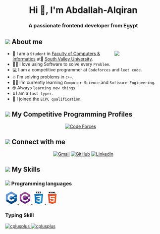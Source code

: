 <h1 align="center">Hi 👋, I'm Abdallah-Alqiran</h1>
<h3 align="center">A passionate frontend developer from Egypt</h3>

## <img src = "https://i.pinimg.com/originals/3f/7e/4e/3f7e4eff7c96e9fe4b8b4b1ff3f7bdb5.gif" width = 6.5%> About me
<img align="right" src="https://github.com/7oSkaaa/7oSkaaa/blob/main/Images/Right_Side.gif?raw=true" width=30%>

- :school: I am a `Student` in [Faculty of Computers & Informatics](https://www.svu.edu.eg/faculties/fci/en/home-page-en/) at [ٍSouth Valley University](https://www.svu.edu.eg/ar/).
- :technologist: I love using Software to solve every `Problem`.
- :computer: I am a competitive programmer at `Codeforces` and `leet code`.
- 🔥 I'm solving problems in `c++`.
- :student: I’m currently learning `Computer Science` and `Software Engineering`.
- :nerd_face: Always `learning new things`.
- ⏫ I am a `fast typer`.
- 🏅 I joined the `ECPC qualification`.
<!--- :thinking: I’m currently open for a new `job opportunity`, this is [MY resume].-->
<!--- :trophy: 2x `ECPC` Finalist.
- 🌱 I’m currently learning **Frontend**
- :trophy: 1x `ACPC` Finalist.-->

## <img src="https://media4.giphy.com/media/dMLmQfCO7lCA2gX3tw/giphy.gif?cid=ecf05e47ak6mwfu812269zzr8ydv529109qzpb8rszwnja9e&rid=giphy.gif&ct=s" width=10%> My Competitive Programming Profiles

<div align="center" width=100%>
  <a href="https://codeforces.com/profile/Abdallah-Alqiran"><img src="https://img.icons8.com/external-tal-revivo-shadow-tal-revivo/50/000000/external-codeforces-programming-competitions-and-contests-programming-community-logo-shadow-tal-revivo.png" alt="Code Forces" width=6%/></a>
	  &emsp; 
</div>

## <img src="https://github.com/7oSkaaa/7oSkaaa/blob/main/Images/Connect-with-me.gif?raw=true" width="10%"> Connect with me

<p align="center">
	<a href="mailto:abdallahalqiran765@gmail.com"><img img src="https://img.shields.io/badge/gmail-%23EA4335.svg?style=plastic&logo=gmail&logoColor=white" alt="Gmail"/></a>
	<a href="https://github.com/Abdallah-Alqiran"><img src="https://img.shields.io/badge/github-%23181717.svg?style=plastic&logo=github&logoColor=white" alt="GitHub"/></a>
	<a href="https://www.linkedin.com/in/abdallah-alqiran-1788ba290/"><img src="https://img.shields.io/badge/linkedin-%230A66C2.svg?style=plastic&logo=linkedin&logoColor=white" alt="LinkedIn"/></a>
</p>

## <img src="https://media2.giphy.com/media/QssGEmpkyEOhBCb7e1/giphy.gif?cid=ecf05e47a0n3gi1bfqntqmob8g9aid1oyj2wr3ds3mg700bl&rid=giphy.gif" width ="3%"> My Skills

### <img src = "https://miro.medium.com/v2/resize:fit:773/1*2Jlse2XsQGbT_eXn3kkBtg.jpeg" width=5%> Programming languages

<p align="left"> <a href="https://www.w3schools.com/cpp/" target="_blank" rel="noreferrer"> <img src="https://raw.githubusercontent.com/devicons/devicon/master/icons/cplusplus/cplusplus-original.svg" alt="cplusplus" width="40" height="40"/> </a> 
 <a href="https://www.w3schools.com/cs/" target="_blank" rel="noreferrer"> <img src="https://raw.githubusercontent.com/devicons/devicon/master/icons/csharp/csharp-original.svg" alt="csharp" width="40" height="40"/> </a> 
 <a href="https://www.w3schools.com/css/" target="_blank" rel="noreferrer"> <img src="https://raw.githubusercontent.com/devicons/devicon/master/icons/css3/css3-original-wordmark.svg" alt="css3" width="40" height="40"/> </a> 
 <a href="https://www.w3.org/html/" target="_blank" rel="noreferrer"> <img src="https://raw.githubusercontent.com/devicons/devicon/master/icons/html5/html5-original-wordmark.svg" alt="html5" width="40" height="40"/> </a> 
 </p>

###  Typing Skill
<p>
<a href="https://data.typeracer.com/pit/profile?user=abdallah_alqiran" target="_blank" rel="noreferrer"> <img src="https://th.bing.com/th/id/OIP.audzFF7J2jyYzsNfjOb9mwHaHa?rs=1&pid=ImgDetMain" alt="cplusplus" width="40" height="40"/> </a>
<a href="https://monkeytype.com/profile/Abdallah_Alqiran" target="_blank" rel="noreferrer"> <img src="https://cdn-1.webcatalog.io/catalog/monkeytype/monkeytype-icon-filled.png" alt="cplusplus" width="40" height="40"/> </a>
</p>
 



 











